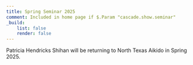 ```yaml
---
title: Spring Seminar 2025
comment: Included in home page if $.Param "cascade.show.seminar"
_build:
    list: false
    render: false
---
```

Patricia Hendricks Shihan will be returning to North Texas Aikido in Spring 2025.
